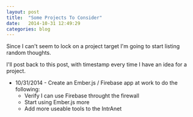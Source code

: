 ```yaml
---
layout: post
title:  "Some Projects To Consider"
date:   2014-10-31 12:49:29
categories: blog
---
```

Since I can't seem to lock on a project target I'm going to start 
listing random thoughts.

I'll post back to this post, with timestamp every time I have an idea for a project.
* 10/31/2014 - Create an Ember.js / Firebase app at work to do the following:
  * Verify I can use Firebase throught the firewall
  * Start using Ember.js more
  * Add more useable tools to the IntrAnet


